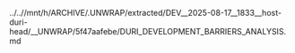 ../..//mnt/h/ARCHIVE/.UNWRAP/extracted/DEV__2025-08-17__1833__host-duri-head/__UNWRAP/5f47aafebe/DURI_DEVELOPMENT_BARRIERS_ANALYSIS.md